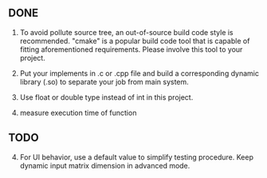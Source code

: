 ## DONE

1. To avoid pollute source tree, an out-of-source build code style is recommended. "cmake" is a popular build code tool that is capable of fitting aforementioned requirements. Please involve this tool to your project.

2. Put your implements in .c or .cpp file and build a corresponding dynamic library (.so) to separate your job from main system.

3. Use float or double type instead of int in this project.

5. measure execution time of function

## TODO

4. For UI behavior, use a default value to simplify testing procedure. Keep dynamic input matrix dimension in advanced mode.
